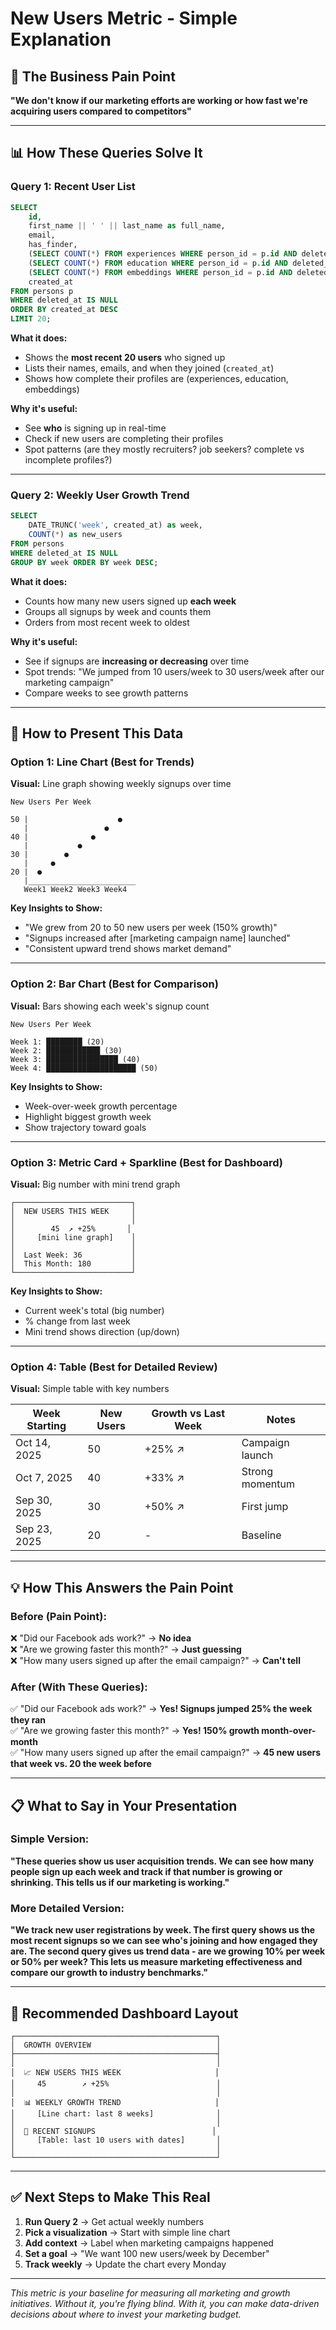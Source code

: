 # New Users Metric - Simple Explanation

## 🎯 The Business Pain Point
**"We don't know if our marketing efforts are working or how fast we're acquiring users compared to competitors"**

---

## 📊 How These Queries Solve It

### Query 1: Recent User List
```sql
SELECT 
    id,
    first_name || ' ' || last_name as full_name,
    email,
    has_finder,
    (SELECT COUNT(*) FROM experiences WHERE person_id = p.id AND deleted_at IS NULL) as experience_count,
    (SELECT COUNT(*) FROM education WHERE person_id = p.id AND deleted_at IS NULL) as education_count,
    (SELECT COUNT(*) FROM embeddings WHERE person_id = p.id AND deleted_at IS NULL) as embedding_count,
    created_at
FROM persons p
WHERE deleted_at IS NULL
ORDER BY created_at DESC
LIMIT 20;
```

**What it does:**
- Shows the **most recent 20 users** who signed up
- Lists their names, emails, and when they joined (`created_at`)
- Shows how complete their profiles are (experiences, education, embeddings)

**Why it's useful:**
- See **who** is signing up in real-time
- Check if new users are completing their profiles
- Spot patterns (are they mostly recruiters? job seekers? complete vs incomplete profiles?)

---

### Query 2: Weekly User Growth Trend
```sql
SELECT 
    DATE_TRUNC('week', created_at) as week,
    COUNT(*) as new_users
FROM persons 
WHERE deleted_at IS NULL
GROUP BY week ORDER BY week DESC;
```

**What it does:**
- Counts how many new users signed up **each week**
- Groups all signups by week and counts them
- Orders from most recent week to oldest

**Why it's useful:**
- See if signups are **increasing or decreasing** over time
- Spot trends: "We jumped from 10 users/week to 30 users/week after our marketing campaign"
- Compare weeks to see growth patterns

---

## 🎨 How to Present This Data

### Option 1: Line Chart (Best for Trends)
**Visual:** Line graph showing weekly signups over time

```
New Users Per Week

50 |                    ●
   |                 ●
40 |              ●
   |           ●
30 |        ●
   |     ●
20 |  ●
   |________________________
   Week1 Week2 Week3 Week4
```

**Key Insights to Show:**
- "We grew from 20 to 50 new users per week (150% growth)"
- "Signups increased after [marketing campaign name] launched"
- "Consistent upward trend shows market demand"

---

### Option 2: Bar Chart (Best for Comparison)
**Visual:** Bars showing each week's signup count

```
New Users Per Week

Week 1: ████████ (20)
Week 2: ████████████ (30)
Week 3: ████████████████ (40)
Week 4: ████████████████████ (50)
```

**Key Insights to Show:**
- Week-over-week growth percentage
- Highlight biggest growth week
- Show trajectory toward goals

---

### Option 3: Metric Card + Sparkline (Best for Dashboard)
**Visual:** Big number with mini trend graph

```
┌──────────────────────────┐
│  NEW USERS THIS WEEK     │
│                          │
│        45  ↗ +25%       │
│     [mini line graph]    │
│                          │
│  Last Week: 36           │
│  This Month: 180         │
└──────────────────────────┘
```

**Key Insights to Show:**
- Current week's total (big number)
- % change from last week
- Mini trend shows direction (up/down)

---

### Option 4: Table (Best for Detailed Review)
**Visual:** Simple table with key numbers

| Week Starting | New Users | Growth vs Last Week | Notes |
|---------------|-----------|---------------------|-------|
| Oct 14, 2025  | 50        | +25% ↗             | Campaign launch |
| Oct 7, 2025   | 40        | +33% ↗             | Strong momentum |
| Sep 30, 2025  | 30        | +50% ↗             | First jump |
| Sep 23, 2025  | 20        | -                  | Baseline |

---

## 💡 How This Answers the Pain Point

### Before (Pain Point):
❌ "Did our Facebook ads work?" → **No idea**  
❌ "Are we growing faster this month?" → **Just guessing**  
❌ "How many users signed up after the email campaign?" → **Can't tell**

### After (With These Queries):
✅ "Did our Facebook ads work?" → **Yes! Signups jumped 25% the week they ran**  
✅ "Are we growing faster this month?" → **Yes! 150% growth month-over-month**  
✅ "How many users signed up after the email campaign?" → **45 new users that week vs. 20 the week before**

---

## 📋 What to Say in Your Presentation

### Simple Version:
**"These queries show us user acquisition trends. We can see how many people sign up each week and track if that number is growing or shrinking. This tells us if our marketing is working."**

### More Detailed Version:
**"We track new user registrations by week. The first query shows us the most recent signups so we can see who's joining and how engaged they are. The second query gives us trend data - are we growing 10% per week or 50% per week? This lets us measure marketing effectiveness and compare our growth to industry benchmarks."**

---

## 🎯 Recommended Dashboard Layout

```
┌─────────────────────────────────────────────┐
│  GROWTH OVERVIEW                            │
├─────────────────────────────────────────────┤
│                                             │
│  📈 NEW USERS THIS WEEK                     │
│     45        ↗ +25%                        │
│                                             │
│  📊 WEEKLY GROWTH TREND                     │
│     [Line chart: last 8 weeks]              │
│                                             │
│  👥 RECENT SIGNUPS                          │
│     [Table: last 10 users with dates]       │
│                                             │
└─────────────────────────────────────────────┘
```

---

## ✅ Next Steps to Make This Real

1. **Run Query 2** → Get actual weekly numbers
2. **Pick a visualization** → Start with simple line chart
3. **Add context** → Label when marketing campaigns happened
4. **Set a goal** → "We want 100 new users/week by December"
5. **Track weekly** → Update the chart every Monday

---

*This metric is your baseline for measuring all marketing and growth initiatives. Without it, you're flying blind. With it, you can make data-driven decisions about where to invest your marketing budget.*